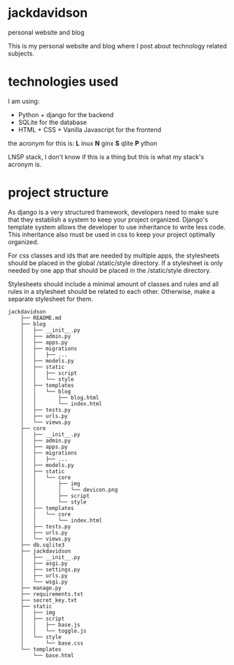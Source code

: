 # jackdavidson
personal website and blog

This is my personal website and blog where I post about technology related
subjects.

# technologies used
I am using:
- Python + django for the backend
- SQLite for the database
- HTML + CSS + Vanilla Javascript for the frontend

the acronym for this is:
**L** inux
**N** ginx
**S** qlite
**P** ython

LNSP stack, I don't know if this is a thing but this is what my stack's acronym
is.

# project structure

As django is a very structured framework, developers need to make sure that they
establish a system to keep your project organized. Django's template system
allows the developer to use inheritance to write less code. This inheritance
also must be used in css to keep your project optimally organized.

For css classes and ids that are needed by multiple apps, the stylesheets should
be placed in the global /static/style directory. If a stylesheet is only needed
by one app that should be placed in the <app>/static/style directory.

Stylesheets should include a minimal amount of classes and rules and all
rules in a stylesheet should be related to each other. Otherwise, make a
separate stylesheet for them.

```
jackdavidson
    ├── README.md
    ├── blog
    │   ├── __init__.py
    │   ├── admin.py
    │   ├── apps.py
    │   ├── migrations
    │   │   ├── ...
    │   ├── models.py
    │   ├── static
    │   │   ├── script
    │   │   └── style
    │   ├── templates
    │   │   └── blog
    │   │       ├── blog.html
    │   │       └── index.html
    │   ├── tests.py
    │   ├── urls.py
    │   └── views.py
    ├── core
    │   ├── __init__.py
    │   ├── admin.py
    │   ├── apps.py
    │   ├── migrations
    │   │   ├── ...
    │   ├── models.py
    │   ├── static
    │   │   └── core
    │   │       ├── img
    │   │       │   └── devicon.png
    │   │       ├── script
    │   │       └── style
    │   ├── templates
    │   │   └── core
    │   │       └── index.html
    │   ├── tests.py
    │   ├── urls.py
    │   └── views.py
    ├── db.sqlite3
    ├── jackdavidson
    │   ├── __init__.py
    │   ├── asgi.py
    │   ├── settings.py
    │   ├── urls.py
    │   └── wsgi.py
    ├── manage.py
    ├── requirements.txt
    ├── secret_key.txt
    ├── static
    │   ├── img
    │   ├── script
    │   │   ├── base.js
    │   │   └── toggle.js
    │   └── style
    │       └── base.css
    └── templates
        └── base.html
```
